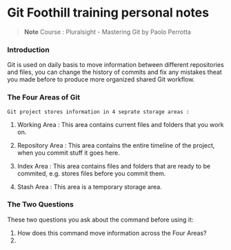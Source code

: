 # Git Foothill training personal notes
> **Note** 
> Course : Pluralsight - Mastering Git by Paolo Perrotta

### Introduction

Git is used on daily basis to move information between different repositories and files, you can change the history of commits and fix any mistakes theat you made before to produce more organized shared Git workflow.

### The Four Areas of Git
`Git project stores information in 4 seprate storage areas :`
1. Working Area : This area contains current files and folders that you work on.

2. Repository Area : This area contains the entire timeline of the project, when you commit stuff it goes here.

3. Index Area : This area contains files and folders that are ready to be commited, e.g. stores files before you commit them.

4. Stash Area : This area is a temporary storage area.

### The Two Questions

These two questions you ask about the command before using it:
1. How does this command move information across the Four Areas?
2. 
